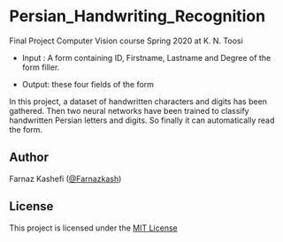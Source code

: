 # Persian_Handwriting_Recognition
Final Project Computer Vision course Spring 2020 at K. N. Toosi

*   Input : A form containing ID, Firstname, Lastname and Degree of the form filler.

*   Output: these four fields of the form

In this project, a dataset of handwritten characters and digits has been gathered. Then two neural networks have been trained to classify handwritten Persian letters and digits. So finally it can automatically read the form.


Author
-------
Farnaz Kashefi ([@Farnazkash](https://github.com/Farnazkash))

License
-------
This project is licensed under the [MIT License](https://github.com/Farnazkash/Persian_Handwriting_Recognition/blob/master/LICENSE)
